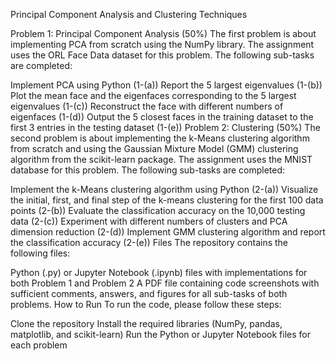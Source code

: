 Principal Component Analysis and Clustering Techniques

Problem 1: Principal Component Analysis (50%)
The first problem is about implementing PCA from scratch using the NumPy library. The assignment uses the ORL Face Data dataset for this problem. The following sub-tasks are completed:

Implement PCA using Python (1-(a))
Report the 5 largest eigenvalues (1-(b))
Plot the mean face and the eigenfaces corresponding to the 5 largest eigenvalues (1-(c))
Reconstruct the face with different numbers of eigenfaces (1-(d))
Output the 5 closest faces in the training dataset to the first 3 entries in the testing dataset (1-(e))
Problem 2: Clustering (50%)
The second problem is about implementing the k-Means clustering algorithm from scratch and using the Gaussian Mixture Model (GMM) clustering algorithm from the scikit-learn package. The assignment uses the MNIST database for this problem. The following sub-tasks are completed:

Implement the k-Means clustering algorithm using Python (2-(a))
Visualize the initial, first, and final step of the k-means clustering for the first 100 data points (2-(b))
Evaluate the classification accuracy on the 10,000 testing data (2-(c))
Experiment with different numbers of clusters and PCA dimension reduction (2-(d))
Implement GMM clustering algorithm and report the classification accuracy (2-(e))
Files
The repository contains the following files:

Python (.py) or Jupyter Notebook (.ipynb) files with implementations for both Problem 1 and Problem 2
A PDF file containing code screenshots with sufficient comments, answers, and figures for all sub-tasks of both problems.
How to Run
To run the code, please follow these steps:

Clone the repository
Install the required libraries (NumPy, pandas, matplotlib, and scikit-learn)
Run the Python or Jupyter Notebook files for each problem
